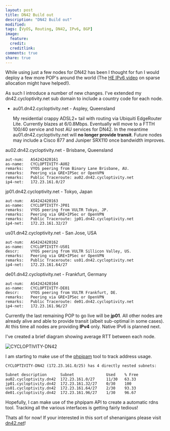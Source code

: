 ```yaml
---
layout: post
title: DN42 Build out
description: "DN42 Build out"
modified: 
tags: [VyOS, Routing, DN42, IPv6, BGP]
image:
  feature:
  credit:
  creditlink:
comments: true
share: true
---
```


While using just a few nodes for DN42 has been I thought for fun I would deploy a few more POP's around the world (The [HE IPv6 video](http://youtu.be/Q65QuB1CXis) on sparse allocation might have helped!).

As such I introduce a number of new changes. I've extended my dn42.cycloptivity.net sub domain to include a country code for each node.

- au01.dn42.cycloptivity.net - Aspley, Queensland

    My residential crappy ADSL2+ tail with routing via Ubiquiti EdgeRouter Lite. Currently blazes at 6/0.8Mbps. Eventually will move to a FTTH 100/40 service and host AU services for DN42. In the meantime au01.dn42.cycloptivity.net will **no longer provide transit**. Future nodes may include a Cisco 877 and Juniper SRX110 once bandwidth improves.

au02.dn42.cycloptivity.net - Brisbane, Queensland

    aut-num:   AS4242420161
    as-name:   CYCLOPTIVITY-AU02
    remarks:   VYOS peering from Binary Lane Brisbane, AU.
    remarks:   Peering via GRE+IPSec or OpenVPN
    remarks:   Public Traceroute: au02.dn42.cycloptivity.net
    ip4-net:   172.23.161.0/27

jp01.dn42.cycloptivity.net - Tokyo, Japan

    aut-num:   AS4242420163
    as-name:   CYCLOPTIVITY-JP01
    remarks:   VYOS peering from VULTR Tokyo, JP.
    remarks:   Peering via GRE+IPSec or OpenVPN
    remarks:   Public Traceroute: jp01.dn42.cycloptivity.net
    ip4-net:   172.23.161.32/27

us01.dn42.cycloptivity.net - San Jose, USA

    aut-num:   AS4242420162
    as-name:   CYCLOPTIVITY-US01
    descr:     VYOS peering from VULTR Sillicon Valley, US. 
    remarks:   Peering via GRE+IPSec or OpenVPN
    remarks:   Public Traceroute: us01.dn42.cycloptivity.net
    ip4-net:   172.23.161.64/27

de01.dn42.cycloptivity.net - Frankfurt, Germany

    aut-num:   AS4242420164
    as-name:   CYCLOPTIVITY-DE01
    descr:     VYOS peering from VULTR Frankfurt, DE. 
    remarks:   Peering via GRE+IPSec or OpenVPN
    remarks:   Public Traceroute: de01.dn42.cycloptivity.net
    ip4-net:   172.23.161.96/27

Currently the last remaining POP to go live will be **jp01**. All other nodes are already alive and able to provide transit (albeit sub-optimal in some cases). At this time all nodes are providing **IPv4** only. Native IPv6 is planned next. 

I've created a brief diagram showing average RTT between each node.

![CYCLOPTIVITY-DN42](http://www.cycloptivity.net/images/cycloptivity-dn42.png)

I am starting to make use of the [phpipam](https://sourceforge.net/projects/phpipam/) tool to track address usage.

    CYCLOPTIVITY-DN42 (172.23.161.0/25) has 4 directly nested subnets:
    
    Subnet description	    Subnet	            Used	% Free	
    au02.cycloptivity.dn42	172.23.161.0/27	    11/30   63.33		
    jp01.cycloptivity.dn42	172.23.161.32/27	0/30	100		
    us01.cycloptivity.dn42	172.23.161.64/27	2/30	93.33		
    de01.cycloptivity.dn42	172.23.161.96/27	1/30	96.67	

Hopefully, I can make use of the phpipam API to create a automatic rdns tool. Tracking all the various interfaces is getting fairly tedious!

Thats all for now! If your interested in this sort of shenanigans please visit [dn42.net](http://dn42.net)!